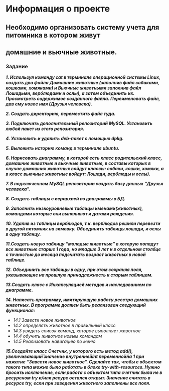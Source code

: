 # Информация о проекте
## Необходимо организовать систему учета для питомника в котором живут
## домашние и вьючные животные.

### Задание
_**1. Используя команду cat в терминале операционной системы Linux, создать
два файла Домашние животные (заполнив файл собаками, кошками,
хомяками) и Вьючные животными заполнив файл Лошадьми, верблюдами и
ослы), а затем объединить их. Просмотреть содержимое созданного файла.
Переименовать файл, дав ему новое имя (Друзья человека).**_

_**2. Создать директорию, переместить файл туда.**_

_**3. Подключить дополнительный репозиторий MySQL. Установить любой пакет
из этого репозитория.**_

_**4. Установить и удалить deb-пакет с помощью dpkg.**_

_**5. Выложить историю команд в терминале ubuntu.**_

_**6. Нарисовать диаграмму, в которой есть класс родительский класс, домашние
животные и вьючные животные, в составы которых в случае домашних
животных войдут классы: собаки, кошки, хомяки, а в класс вьючные животные
войдут: Лошади, верблюды и ослы).**_

_**7. В подключенном MySQL репозитории создать базу данных “Друзья
человека”.**_

_**8. Создать таблицы с иерархией из диаграммы в БД.**_

_**9. Заполнить низкоуровневые таблицы именами(животных), командами
которые они выполняют и датами рождения.**_

_**10. Удалив из таблицы верблюдов, т.к. верблюдов решили перевезти в другой
питомник на зимовку. Объединить таблицы лошади, и ослы в одну таблицу.**_

_**11.Создать новую таблицу “молодые животные” в которую попадут все
животные старше 1 года, но младше 3 лет и в отдельном столбце с точностью
до месяца подсчитать возраст животных в новой таблице.**_

_**12. Объединить все таблицы в одну, при этом сохраняя поля, указывающие на
прошлую принадлежность к старым таблицам.**_

_**13.Создать класс с Инкапсуляцией методов и наследованием по диаграмме.**_

_**14. Написать программу, имитирующую работу реестра домашних животных.
В программе должен быть реализован следующий функционал:**_
* *14.1 Завести новое животное*
* *14.2 определять животное в правильный класс*
* *14.3 увидеть список команд, которое выполняет животное*
* *14.4 обучить животное новым командам*
* *14.5 Реализовать навигацию по меню*

_**15.Создайте класс Счетчик, у которого есть метод add(), увеличивающий̆
значение внутренней̆int переменной̆на 1 при нажатие “Завести новое
животное”. Сделайте так, чтобы с объектом такого типа можно было работать в
блоке try-with-resources. Нужно бросить исключение, если работа с объектом
типа счетчик была не в ресурсном try и/или ресурс остался открыт. Значение
считать в ресурсе try, если при заведения животного заполнены все поля.**_
